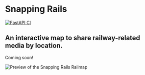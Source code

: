 # Snapping Rails
[![FastAPI CI](https://github.com/ThorntonMatthewD/snapping-rails/actions/workflows/api-ci.yml/badge.svg)](https://github.com/ThorntonMatthewD/snapping-rails/actions/workflows/api-ci.yml)

## An interactive map to share railway-related media by location.

Coming soon!

![Preview of the Snapping Rails Railmap](https://user-images.githubusercontent.com/44626690/156827657-77efab55-a657-4d96-8ec5-14ce6fc30559.png)

